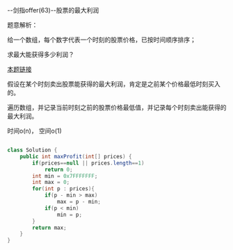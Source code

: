 --剑指offer(63)--股票的最大利润



题意解析：

给一个数组，每个数字代表一个时刻的股票价格，已按时间顺序排序；

求最大能获得多少利润？

[本题链接](https://leetcode.com/problems/best-time-to-buy-and-sell-stock/description/)

假设在某个时刻卖出股票能获得的最大利润，肯定是之前某个价格最低时刻买入的。

遍历数组，并记录当前时刻之前的股票价格最低值，并记录每个时刻卖出能获得的最大利润。

时间o(n)， 空间o(1)

```java

class Solution {
    public int maxProfit(int[] prices) {
        if(prices==null || prices.length==1)
            return 0;
        int min = 0x7FFFFFFF;
        int max = 0;
        for(int p : prices){
            if(p - min > max)
                max = p - min;
            if(p < min)
                min = p;
        }
        return max;
    }
}
```

